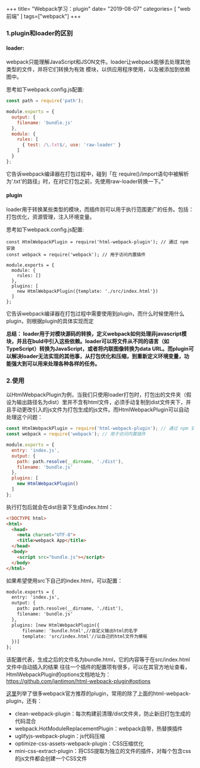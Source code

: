 
+++
title= "Webpack学习：plugin"
date= "2019-08-07"
categories= [ "web前端" ]
tags=["webpack"]
+++


### 1.plugin和loader的区别

#### loader:
webpack只能理解JavaScript和JSON文件。loader让webpack能够去处理其他类型的文件，并将它们转换为有效 模块，以供应用程序使用，以及被添加到依赖图中。

思考如下webpack.config.js配置:

```JavaScript
const path = require('path');

module.exports = {
  output: {
    filename: 'bundle.js'
  },
  module: {
    rules: [
      { test: /\.txt$/, use: 'raw-loader' }
    ]
  }
};

```
它告诉webpack编译器在打包过程中，碰到「在 require()/import语句中被解析为'.txt'的路径」时，在对它打包之前，先使用raw-loader转换一下。”

#### plugin
loader用于转换某些类型的模块，而插件则可以用于执行范围更广的任务。包括：打包优化，资源管理，注入环境变量。

思考如下webpack.config.js配置:

```
const HtmlWebpackPlugin = require('html-webpack-plugin'); // 通过 npm 安装
const webpack = require('webpack'); // 用于访问内置插件

module.exports = {
  module: {
    rules: []
  },
  plugins: [
    new HtmlWebpackPlugin({template: './src/index.html'})
  ]
};
```
它告诉webpack编译器在打包过程中需要使用到plugin，而什么时候使用什么plugin，则根据plugin的具体实现而定  

**总结：
loader用于对模块源码的转换，定义webpack如何处理非javascript模块，并且在buld中引入这些依赖。loader可以将文件从不同的语言（如TypeScript）转换为JavaScript，或者将内联图像转换为data URL。而plugin可以解决loader无法实现的其他事，从打包优化和压缩，到重新定义环境变量，功能强大到可以用来处理各种各样的任务。**

### 2.使用
以HtmlWebpackPlugin为例，当我们只使用loader打包时，打包出的文件夹（假设为输出路径名为dist）里并不含有html文件，必须手动复制到dist文件夹下，并且手动更改引入的js文件为打包生成的js文件。而HtmlWebpackPlugin可以自动处理这个问题：

```javascript
const HtmlWebpackPlugin = require('html-webpack-plugin'); // 通过 npm 安装
const webpack = require('webpack'); // 用于访问内置插件

module.exports = {
  entry: 'index.js',
  output: {
    path: path.resolve(__dirname, './dist'),
    filename: 'bundle.js'
  },
  plugins: [
    new HtmlWebpackPlugin()
  ]
};
```
执行打包后就会在dist目录下生成index.html：

```html
<!DOCTYPE html>
<html>
  <head>
    <meta charset="UTF-8">
    <title>webpack App</title>
  </head>
  <body>
    <script src="bundle.js"></script>
  </body>
</html>
```
如果希望使用src下自己的index.html，可以配置：

```html
module.exports = {
  entry: 'index.js',
  output: {
    path: path.resolve(__dirname, './dist'),
    filename: 'bundle.js'
  },
  plugins: [new HtmlWebpackPlugin({  
      filename: 'bundle.html',//自定义输出html的名字
      template: 'src/index.html'//以自己的html文件为模板    
  })]
};
```
该配置代表，生成之后的文件名为bundle.html，它的内容等于在src/index.html文件中自动插入<script src="bundle.js"></script>的结果
往往一个插件的配置项有很多，可以在其官方地址查看，HtmlWebpackPlugin的options文档地址为：https://github.com/jantimon/html-webpack-plugin#options  

[这里](https://webpack.docschina.org/plugins/)列举了很多webpack官方推荐的plugin，常用的除了上面的html-webpack-plugin，还有：

- clean-webpack-plugin：每次构建前清理/dist文件夹，防止新旧打包生成的代码混合
- webpack.HotModuleReplacementPlugin：webpack自带，热替换插件  
- uglifyjs-webpack-plugin：js代码压缩  
- optimize-css-assets-webpack-plugin：CSS压缩优化  
- mini-css-extract-plugin：将CSS提取为独立的文件的插件，对每个包含css的js文件都会创建一个CSS文件  